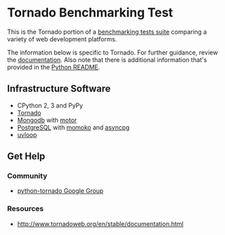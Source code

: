 # Tornado Benchmarking Test

This is the Tornado portion of a [benchmarking tests suite](../../) 
comparing a variety of web development platforms.

The information below is specific to Tornado. For further guidance, 
review the [documentation](https://github.com/khulnasoft/BenchWeb/wiki). 
Also note that there is additional information that's provided in 
the [Python README](../).

## Infrastructure Software

* CPython 2, 3 and PyPy
* [Tornado](https://www.tornadoweb.com/)
* [Mongodb](https://www.mongodb.org/) with [motor](http://motor.readthedocs.org/en/stable/)
* [PostgreSQL](http://www.postgresql.org/) with [momoko](http://momoko.61924.nl/en/latest/) and [asyncpg](https://github.com/MagicStack/asyncpg)
* [uvloop](https://github.com/MagicStack/uvloop)

## Get Help

### Community

* [python-tornado Google Group](https://groups.google.com/forum/#!forum/python-tornado)

### Resources

* http://www.tornadoweb.org/en/stable/documentation.html
